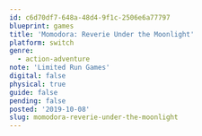 ```yaml
---
id: c6d70df7-648a-48d4-9f1c-2506e6a77797
blueprint: games
title: 'Momodora: Reverie Under the Moonlight'
platform: switch
genre:
  - action-adventure
note: 'Limited Run Games'
digital: false
physical: true
guide: false
pending: false
posted: '2019-10-08'
slug: momodora-reverie-under-the-moonlight
---
```

